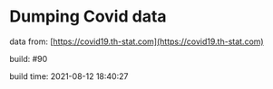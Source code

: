 Dumping Covid data
==================
                        
data from: [https://covid19.th-stat.com](https://covid19.th-stat.com)

build: #90

build time: 2021-08-12 18:40:27
